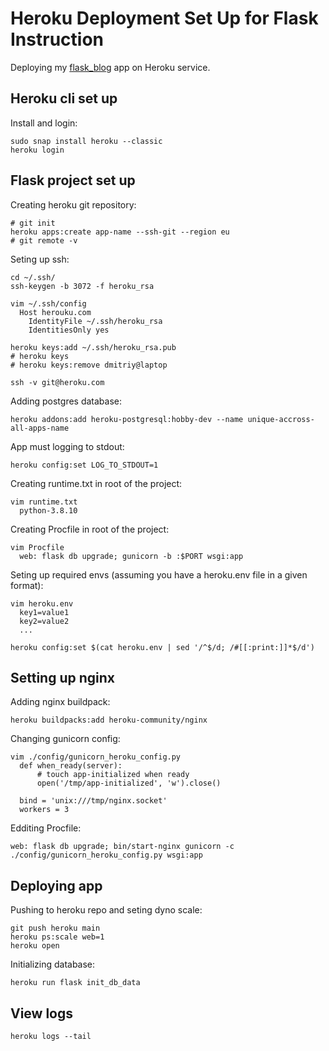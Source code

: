 # Heroku Deployment Set Up for Flask Instruction

Deploying my [flask_blog](https://github.com/dmitriyvek/flask-blog) app on Heroku service.

## Heroku cli set up

Install and login:

```
sudo snap install heroku --classic
heroku login
```

## Flask project set up

Creating heroku git repository:

```
# git init
heroku apps:create app-name --ssh-git --region eu
# git remote -v
```

Seting up ssh:

```
cd ~/.ssh/
ssh-keygen -b 3072 -f heroku_rsa

vim ~/.ssh/config
  Host herouku.com
    IdentityFile ~/.ssh/heroku_rsa
    IdentitiesOnly yes

heroku keys:add ~/.ssh/heroku_rsa.pub
# heroku keys
# heroku keys:remove dmitriy@laptop

ssh -v git@heroku.com
```

Adding postgres database:

```
heroku addons:add heroku-postgresql:hobby-dev --name unique-accross-all-apps-name
```

App must logging to stdout:

```
heroku config:set LOG_TO_STDOUT=1
```

Creating runtime.txt in root of the project:

```
vim runtime.txt
  python-3.8.10
```

Creating Procfile in root of the project:

```
vim Procfile
  web: flask db upgrade; gunicorn -b :$PORT wsgi:app
```

Seting up required envs (assuming you have a heroku.env file in a given format):

```
vim heroku.env
  key1=value1
  key2=value2
  ...

heroku config:set $(cat heroku.env | sed '/^$/d; /#[[:print:]]*$/d')
```

## Setting up nginx

Adding nginx buildpack:

```
heroku buildpacks:add heroku-community/nginx
```

Changing gunicorn config:

```
vim ./config/gunicorn_heroku_config.py
  def when_ready(server):
      # touch app-initialized when ready
      open('/tmp/app-initialized', 'w').close()

  bind = 'unix:///tmp/nginx.socket'
  workers = 3
```

Edditing Procfile:

```
web: flask db upgrade; bin/start-nginx gunicorn -c ./config/gunicorn_heroku_config.py wsgi:app
```

## Deploying app

Pushing to heroku repo and seting dyno scale:

```
git push heroku main
heroku ps:scale web=1
heroku open
```

Initializing database:

```
heroku run flask init_db_data
```

## View logs

```
heroku logs --tail
```
